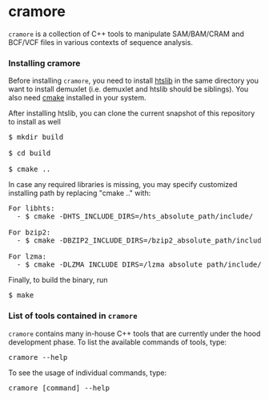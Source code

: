 # cramore

`cramore` is a collection of C++ tools to manipulate SAM/BAM/CRAM and
BCF/VCF files in various contexts of sequence analysis.

### Installing cramore

Before installing `cramore`, you need to install
[htslib](https://github.com/samtools/htslib) in the same directory you
want to install demuxlet (i.e. demuxlet and htslib should be
siblings). You also need [cmake](https://cmake.org/) installed in your system.

After installing htslib, you can clone the current snapshot of this repository to install as well

<pre>
$ mkdir build

$ cd build

$ cmake ..
</pre>

In case any required libraries is missing, you may specify customized installing path by replacing "cmake .." with:

<pre>
For libhts:
  - $ cmake -DHTS_INCLUDE_DIRS=/hts_absolute_path/include/  -DHTS_LIBRARIES=/hts_absolute_path/lib/libhts.a ..

For bzip2:
  - $ cmake -DBZIP2_INCLUDE_DIRS=/bzip2_absolute_path/include/ -DBZIP2_LIBRARIES=/bzip2_absolute_path/lib/libbz2.a ..

For lzma:
  - $ cmake -DLZMA_INCLUDE_DIRS=/lzma_absolute_path/include/ -DLZMA_LIBRARIES=/lzma_absolute_path/lib/liblzma.a ..
</pre>

Finally, to build the binary, run

<pre>
$ make
</pre>

### List of tools contained in `cramore`

`cramore` contains many in-house C++ tools that are currently under
the hood development phase. To list the available commands of tools, type:

<pre>
cramore --help
</pre>

To see the usage of individual commands, type:

<pre>
cramore [command] --help
</pre>

